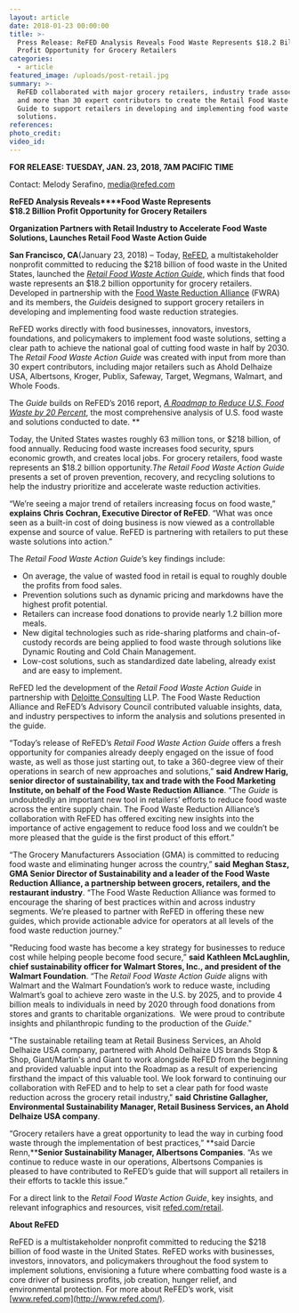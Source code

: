 ```yaml
---
layout: article
date: 2018-01-23 00:00:00
title: >-
  Press Release: ReFED Analysis Reveals Food Waste Represents $18.2 Billion
  Profit Opportunity for Grocery Retailers
categories:
  - article
featured_image: /uploads/post-retail.jpg
summary: >-
  ReFED collaborated with major grocery retailers, industry trade associations,
  and more than 30 expert contributors to create the Retail Food Waste Action
  Guide to support retailers in developing and implementing food waste
  solutions.
references:
photo_credit:
video_id:
---
```



**FOR RELEASE: TUESDAY, JAN. 23, 2018, 7AM PACIFIC TIME**

Contact: Melody Serafino, [&#109;&#101;&#100;&#105;&#097;&#064;&#114;&#101;&#102;&#101;&#100;&#046;&#099;&#111;&#109;](&#109;&#097;&#105;&#108;&#116;&#111;:&#109;&#101;&#100;&#105;&#097;&#064;&#114;&#101;&#102;&#101;&#100;&#046;&#099;&#111;&#109;)

**ReFED Analysis Reveals****Food Waste Represents<br>$18.2 Billion Profit Opportunity for Grocery Retailers**

**Organization Partners with Retail Industry to Accelerate Food Waste Solutions, Launches Retail Food Waste Action Guide**

**San Francisco, CA**(January 23, 2018) – Today, [ReFED](http://www.refed.com), a multistakeholder nonprofit committed to reducing the $218 billion of food waste in the United States, launched the [*Retail Food Waste Action Guide*](file:///C:\Users\chris\AppData\Local\Microsoft\Windows\INetCache\Content.Outlook\RVCUX6D2\refed.com\retail), which finds that food waste represents an $18.2 billion opportunity for grocery retailers. Developed in partnership with the [Food Waste Reduction Alliance](http://www.foodwastealliance.org/) (FWRA) and its members, the *Guide*is designed to support grocery retailers in developing and implementing food waste reduction strategies.

ReFED works directly with food businesses, innovators, investors, foundations, and policymakers to implement food waste solutions, setting a clear path to achieve the national goal of cutting food waste in half by 2030. The *Retail Food Waste Action Guide* was created with input from more than 30 expert contributors, including major retailers such as Ahold Delhaize USA, Albertsons, Kroger, Publix, Safeway, Target, Wegmans, Walmart, and Whole Foods.

The *Guide* builds on ReFED’s 2016 report, [*A Roadmap to Reduce U.S. Food Waste by 20 Percent*](http://www.refed.com/roadmap), the most comprehensive analysis of U.S. food waste and solutions conducted to date. \*\*

Today, the United States wastes roughly 63 million tons, or $218 billion, of food annually. Reducing food waste increases food security, spurs economic growth, and creates local jobs. For grocery retailers, food waste represents an $18.2 billion opportunity.*The Retail Food Waste Action Guide* presents a set of proven prevention, recovery, and recycling solutions to help the industry prioritize and accelerate waste reduction activities.

“We’re seeing a major trend of retailers increasing focus on food waste,” **explains** **Chris Cochran, Executive Director of ReFED**. “What was once seen as a built-in cost of doing business is now viewed as a controllable expense and source of value. ReFED is partnering with retailers to put these waste solutions into action.”

The *Retail Food Waste Action Guide*’s key findings include:

* On average, the value of wasted food in retail is equal to roughly double the profits from food sales.
* Prevention solutions such as dynamic pricing and markdowns have the highest profit potential.
* Retailers can increase food donations to provide nearly 1.2 billion more meals.
* New digital technologies such as ride-sharing platforms and chain-of-custody records are being applied to food waste through solutions like Dynamic Routing and Cold Chain Management.
* Low-cost solutions, such as standardized date labeling, already exist and are easy to implement.

ReFED led the development of the *Retail Food Waste Action Guide* in partnership with [Deloitte Consulting](http://www2.deloitte.com/us/en/services/consulting.html) LLP. The Food Waste Reduction Alliance and ReFED’s Advisory Council contributed valuable insights, data, and industry perspectives to inform the analysis and solutions presented in the guide.

“Today’s release of ReFED’s *Retail Food Waste Action Guide* offers a fresh opportunity for companies already deeply engaged on the issue of food waste, as well as those just starting out, to take a 360-degree view of their operations in search of new approaches and solutions,” **said Andrew Harig, senior director of sustainability, tax and trade with the Food Marketing Institute, on behalf of the Food Waste Reduction Alliance**. “The *Guide* is undoubtedly an important new tool in retailers’ efforts to reduce food waste across the entire supply chain. The Food Waste Reduction Alliance’s collaboration with ReFED has offered exciting new insights into the importance of active engagement to reduce food loss and we couldn’t be more pleased that the guide is the first product of this effort.”

“The Grocery Manufacturers Association (GMA) is committed to reducing food waste and eliminating hunger across the country,” **said** **Meghan Stasz, GMA Senior Director of Sustainability and a leader of the Food Waste Reduction Alliance, a partnership between grocers, retailers, and the restaurant industry**. “The Food Waste Reduction Alliance was formed to encourage the sharing of best practices within and across industry segments. We’re pleased to partner with ReFED in offering these new guides, which provide actionable advice for operators at all levels of the food waste reduction journey.”

"Reducing food waste has become a key strategy for businesses to reduce cost while helping people become food secure,” **said** **Kathleen McLaughlin, chief sustainability officer for Walmart Stores, Inc., and president of the Walmart Foundation**. “The *Retail Food Waste Action Guide* aligns with Walmart and the Walmart Foundation’s work to reduce waste, including Walmart’s goal to achieve zero waste in the U.S. by 2025, and to provide 4 billion meals to individuals in need by 2020 through food donations from stores and grants to charitable organizations.  We were proud to contribute insights and philanthropic funding to the production of the *Guide*."

"The sustainable retailing team at Retail Business Services, an Ahold Delhaize USA company, partnered with Ahold Delhaize US brands Stop & Shop, Giant/Martin's and Giant to work alongside ReFED from the beginning and provided valuable input into the Roadmap as a result of experiencing firsthand the impact of this valuable tool. We look forward to continuing our collaboration with ReFED and to help to set a clear path for food waste reduction across the grocery retail industry," **said Christine Gallagher, Environmental Sustainability Manager, Retail Business Services, an Ahold Delhaize USA company**.

“Grocery retailers have a great opportunity to lead the way in curbing food waste through the implementation of best practices,” **said Darcie Renn,****Senior Sustainability Manager, Albertsons Companies**. “As we continue to reduce waste in our operations, Albertsons Companies is pleased to have contributed to ReFED’s guide that will support all retailers in their efforts to tackle this issue.”

For a direct link to the *Retail Food Waste Action Guide*, key insights, and relevant infographics and resources, visit [refed.com/retail](http://www.refed.com).

**About ReFED**

ReFED is a multistakeholder nonprofit committed to reducing the $218 billion of food waste in the United States. ReFED works with businesses, investors, innovators, and policymakers throughout the food system to implement solutions, envisioning a future where combatting food waste is a core driver of business profits, job creation, hunger relief, and environmental protection. For more about ReFED’s work, visit [www.refed.com](http://www.refed.com/).